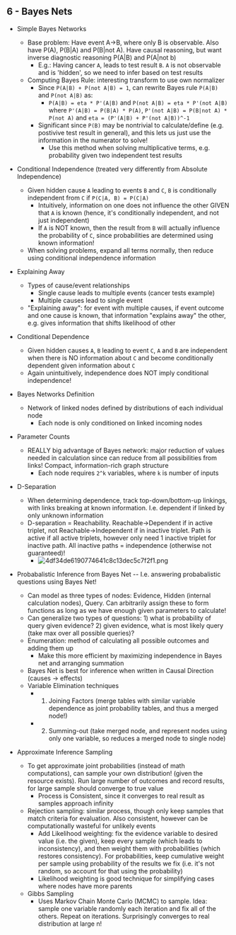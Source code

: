 ## 6 - Bayes Nets

- Simple Bayes Networks
    
    - Base problem: Have event A->B, where only B is observable. Also have P(A), P(B|A) and P(B|not A). Have causal reasoning, but want inverse diagnostic reasoning P(A|B) and P(A|not b)
        - E.g.: Having cancer `A`, leads to test result `B`. `A` is not observable and is 'hidden', so we need to infer based on test results
    - Computing Bayes Rule: interesting transform to use own normalizer
        - Since `P(A|B) + P(not A|B) = 1`, can rewrite Bayes rule `P(A|B)` and `P(not A|B)` as:
            - `P(A|B) = eta * P'(A|B)` and `P(not A|B) = eta * P'(not A|B)` where `P'(A|B) = P(B|A) * P(A)`, `P'(not A|B) = P(B|not A) * P(not A)` and `eta = (P'(A|B) + P'(not A|B))^-1`
        - Significant since `P(B)` may be nontrivial to calculate/define (e.g. postivive test result in general), and this lets us just use the information in the numerator to solve!
            - Use this method when solving multiplicative terms, e.g. probability given two independent test results
- Conditional Independence (treated very differently from Absolute Independence)
    
    - Given hidden cause `A` leading to events `B` and `C`, `B` is conditionally independent from `C` if `P(C|A, B) = P(C|A)`
        - Intuitively, information on one does not influence the other GIVEN that `A` is known (hence, it's conditionally independent, and not just independent)
        - If `A` is NOT known, then the result from `B` will actually influence the probability of `C`, since probabilities are determined using known information!
    - When solving problems, expand all terms normally, then reduce using conditional independence information
- Explaining Away
    
    - Types of cause/event relationships
        - Single cause leads to multiple events (cancer tests example)
        - Multiple causes lead to single event
    - "Explaining away": for event with multiple causes, if event outcome and one cause is known, that information "explains away" the other, e.g. gives information that shifts likelihood of other
- Conditional Dependence
    
    - Given hidden causes `A`, `B` leading to event `C`, `A` and `B` are independent when there is NO information about `C` and become conditionally dependent given information about `C`
    - Again unintuitively, independence does NOT imply conditional independence!
- Bayes Networks Definition
    
    - Network of linked nodes defined by distributions of each individual node
        - Each node is only conditioned on linked incoming nodes
- Parameter Counts
    
    - REALLY big advantage of Bayes network: major reduction of values needed in calculation since can reduce from all possibilities from links! Compact, information-rich graph structure
        - Each node requires `2^k` variables, where `k` is number of inputs
- D-Separation
    
    - When determining dependence, track top-down/bottom-up linkings, with links breaking at known information. I.e. dependent if linked by only unknown information
    - D-separation = Reachability. Reachable->Dependent if in active triplet, not Reachable->Independent if in inactive triplet. Path is active if all active triplets, however only need 1 inactive triplet for inactive path. All inactive paths = independence (otherwise not guaranteed)!
        - ![4df34de6190774641c8c13dec5c7f2f1.png](:/882f5fbae92c4206bc45dc60c1140351)
- Probabalistic Inference from Bayes Net -- I.e. answering probabalistic questions using Bayes Net!
    
    - Can model as three types of nodes: Evidence, Hidden (internal calculation nodes), Query. Can arbitrarily assign these to form functions as long as we have enough given parameters to calculate!
    - Can generalize two types of questions: 1) what is probability of query given evidence? 2) given evidence, what is most likely query (take max over all possible queries)?
    - Enumeration: method of calculating all possible outcomes and adding them up
        - Make this more efficient by maximizing independence in Bayes net and arranging summation
    - Bayes Net is best for inference when written in Causal Direction (causes -> effects)
    - Variable Elimination techniques
        - 1.  Joining Factors (merge tables with similar variable dependence as joint probability tables, and thus a merged node!)
        - 2.  Summing-out (take merged node, and represent nodes using only one variable, so reduces a merged node to single node)
- Approximate Inference Sampling
    
    - To get approximate joint probabilities (instead of math computations), can sample your own distribution! (given the resource exists). Run large number of outcomes and record results, for large sample should converge to true value
        - Process is Consistent, since it converges to real result as samples approach infinity
    - Rejection sampling: similar process, though only keep samples that match criteria for evaluation. Also consistent, however can be computationally wasteful for unlikely events
        - Add Likelihood weighting: fix the evidence variable to desired value (i.e. the given), keep every sample (which leads to inconsistency), and then weight them with probabilities (which restores consistency). For probabilities, keep cumulative weight per sample using probability of the results we fix (i.e. it's not random, so account for that using the probability)
        - Likelihood weighting is good technique for simplifying cases where nodes have more parents
    - Gibbs Sampling
        - Uses Markov Chain Monte Carlo (MCMC) to sample. Idea: sample one variable randomly each iteration and fix all of the others. Repeat on iterations. Surprisingly converges to real distribution at large n!